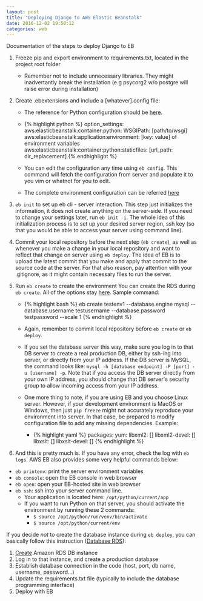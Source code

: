 ```yaml
---
layout: post
title: "Deploying Django to AWS Elastic Beanstalk"
date: 2016-12-02 19:50:12
categories: web
---
```

Documentation of the steps to deploy Django to EB

1. Freeze pip and export environment to requirements.txt, located in the project root folder

    * Remember not to include unnecessary libraries. They might inadvertantly break the installation (e.g psycorg2 w/o postgre will raise error during installation)

2. Create .ebextensions and include a [whatever].config file:

    * The reference for Python configuration should be [here][python_configuration].

    *   {% highlight python %}
        option_settings:
          aws:elasticbeanstalk:container:python:
            WSGIPath: [path/to/wsgi]
          aws:elasticbeanstalk:application:environment:
            [key: value] of environment variables
          aws:elasticbeanstalk:container:python:staticfiles:
            [url_path: dir_replacement]
        {% endhighlight %}

    * You can edit the configuration any time using `eb config`. This command will fetch the configuration from server and populate it to you vim or whatnot for you to edit.

    * The complete environment configuration can be referred [here][eb_environment_configuration]


3. `eb init` to set up eb cli - server interaction. This step just initializes the information, it does not create anything on the server-side. If you need to change your settings later, run `eb init -i`. The whole idea of this initialization process is to set up your desired server region, ssh key (so that you would be able to access your server using command line).

4. Commit your local repository before the next step (`eb create`), as well as whenever you make a change in your local repository and want to reflect that change on server using `eb deploy`. The idea of EB is to upload the latest commit that you make and apply that commit to the source code at the server. For that also reason, pay attention with your .gitignore, as it might contain necessary files to run the server.

5. Run `eb create` to create the environment You can create the RDS during `eb create`. All of the options stay [here][eb_create]. Sample command:
    
    * {% highlight bash %}
      eb create testenv1 --database.engine mysql --database.username testusername --database.password testpassword --scale 1
      {% endhighlight %}

    * Again, remember to commit local repository before `eb create` or `eb deploy`.
    * If you set the database server this way, make sure you log in to that DB server to create a real production DB, either by ssh-ing into server, or directly from your IP address. If the DB server is MySQL, the command looks like: `mysql -h [database endpoint] -P [port] -u [username] -p`. Note that if you access the DB server directly from your own IP address, you should change that DB server's security group to allow incoming access from your IP address.
    * One more thing to note, if you are using EB and you choose Linux server. However, if your development environment is MacOS or Windows, then just `pip freeze` might not accurately reproduce your environment into server. In that case, be prepared to modify configuration file to add any missing dependencies. Example:

        - {% highlight yaml %}
          packages:
            yum:
              libxml2: []
              libxml2-devel: []
              libxslt: []
              libxslt-devel: []
          {% endhighlight %}

6. And this is pretty much is. If you have any error, check the log with `eb logs`. AWS EB also provides some very helpful commands below:
  
  * `eb printenv`: print the server environment variables
  * `eb console`: open the EB console in web browser
  * `eb open`: open your EB-hosted site in web browser
  * `eb ssh`: ssh into your server command line.
    - Your application is located here: `/opt/python/current/app`
    - If you want to run Python on that server, you should activate the environment by running these 2 commands:
      + `$ source /opt/python/run/venv/bin/activate`
      + `$ source /opt/python/current/env`


If you decide *not* to create the database instance during `eb deploy`, you can basically follow this instruction ([Database RDS][python_eb_rds]):

1. [Create][rds_create] Amazon RDS DB instance
2. Log in to that instance, and create a production database
2. Establish database connection in the code (host, port, db name, username, password...)
3. Update the requirements.txt file (typically to include the database programming interface)
4. Deploy with EB


[python_configuration]: http://docs.aws.amazon.com/elasticbeanstalk/latest/dg/command-options-specific.html#command-options-python
[eb_environment_configuration]: http://docs.aws.amazon.com/elasticbeanstalk/latest/dg/customize-containers.html
[python_eb_rds]: http://docs.aws.amazon.com/elasticbeanstalk/latest/dg/create-deploy-python-rds.html
[eb_create]: http://docs.aws.amazon.com/elasticbeanstalk/latest/dg/eb3-create.html#eb3-createoptions
[rds_create]: http://docs.aws.amazon.com/AmazonRDS/latest/UserGuide/CHAP_SettingUp.html
